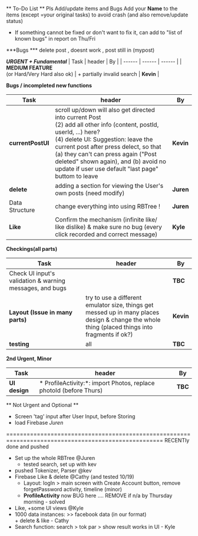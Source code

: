 ** To-Do List **
Pls Add/update items and Bugs
Add your **Name** to the items (except =your original tasks) to avoid crash     (and also remove/update status)

- If something cannot be fixed or don't want to fix it, can add to "list of known bugs" in report on Thu/Fri

***Bugs ***
delete post , doesnt work , post still in (mypost)

_**URGENT + Fundamental**_
| Task | header | By |
| ------ | ------ | ------ |
| **MEDIUM FEATURE** <br /> (or Hard/Very Hard also ok) | + partially invalid search | **Kevin** |


**Bugs / incompleted new functions**

| Task | header | By |
| ------ | ------ | ------ |
| **currentPostUI** | scroll up/down will also get directed into current Post<br /> (2) add all other info (content, postId, userId, ...) here? <br /> (4) delete UI: Suggestion: leave the current post after press delect, so that (a) they can't can press again ("Post deleted" shown again), and (b) avoid no update if user use default "last page" buttom to leave | **Kevin** |
| **delete** | adding a section for viewing the User's own posts (need modify) | **Juren**  |
| Data Structure | change everything into using RBTree ! | **Juren** |
| **Like** | Confirm the mechanism (infinite like/ like dislike) & make sure no bug (every click recorded and correct message) | **Kyle** |


**Checkings(all parts)**

| Task | header | By |
| ------ | ------ | ------ |
| Check UI input's validation & warning messages, and bugs  |  | **TBC** |
| **Layout (Issue in many parts)** | try to use a different emulator size, things get messed up in many places  <br /> design & change the whole thing (placed things into fragments if ok?) <br /> | **Kevin** |
| **testing** | all | **TBC** |



**2nd Urgent, Minor**

| Task | header | By |
| ------ | ------ | ------ |
| **UI design** | * ProfileActivity:*: import Photos, replace photoId (before Thurs) | **TBC** |




    
** Not Urgent and Optional **
* Screen 'tag' input after User Input, before Storing 
* load Firebase *Juren* 



====================================================================================================
RECENTly done and pushed
* Set up the whole RBTree  @Juren
    * tested search, set up with kev
* pushed Tokenizer, Parser  @kev
* Firebase Like & delete @Cathy     (and tested 10/19)
    * Layout: logIn > main screen with Create Account button, remove forgetPassword activity, timeline (minor)
    * **ProfileActivity** now BUG here .... REMOVE if n/a by Thursday morning - solved
* Like, +some UI views @Kyle
* 1000 data instances: >> facebook data (in our format) <br /> + delete & like - Cathy
* Search function: search > tok par > show result works in UI - Kyle

